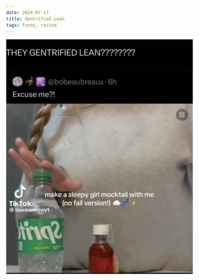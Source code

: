 ```yaml
---
date: 2024-07-17
title: Gentrified Lean
tags: funny, racism
---
```


![lean](https://raw.githubusercontent.com/muneer78/muneer78.github.io/master/images/lean.jpg)
